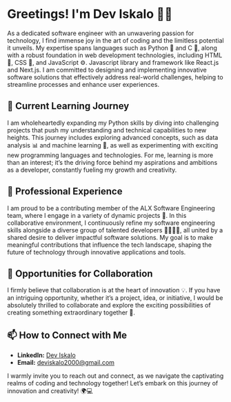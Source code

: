 # Greetings! I'm Dev Iskalo 👋✨

As a dedicated software engineer with an unwavering passion for technology, I find immense joy in the art of coding and the limitless potential it unveils. My expertise spans languages such as Python 🐍 and C 🔧, along with a robust foundation in web development technologies, including HTML 📄, CSS 🎨, and JavaScript ⚙️. Javascript library and framework like React.js and Next.js. I am committed to designing and implementing innovative software solutions that effectively address real-world challenges, helping to streamline processes and enhance user experiences.

## 🌱 Current Learning Journey
I am wholeheartedly expanding my Python skills by diving into challenging projects that push my understanding and technical capabilities to new heights. This journey includes exploring advanced concepts, such as data analysis 📊 and machine learning 🤖, as well as experimenting with exciting new programming languages and technologies. For me, learning is more than an interest; it’s the driving force behind my aspirations and ambitions as a developer, constantly fueling my growth and creativity.

## 💼 Professional Experience
I am proud to be a contributing member of the ALX Software Engineering team, where I engage in a variety of dynamic projects 🚀. In this collaborative environment, I continuously refine my software engineering skills alongside a diverse group of talented developers 👩‍💻👨‍💻, all united by a shared desire to deliver impactful software solutions. My goal is to make meaningful contributions that influence the tech landscape, shaping the future of technology through innovative applications and tools.

## 🤝 Opportunities for Collaboration
I firmly believe that collaboration is at the heart of innovation 💡. If you have an intriguing opportunity, whether it’s a project, idea, or initiative, I would be absolutely thrilled to collaborate and explore the exciting possibilities of creating something extraordinary together 🌟.

## 📫 How to Connect with Me
- **LinkedIn:** [Dev Iskalo](https://linkedin.com/in/dev-iskalo)
- **Email:** deviskalo2000@gmail.com

I warmly invite you to reach out and connect, as we navigate the captivating realms of coding and technology together! Let’s embark on this journey of innovation and creativity! 🌍💻
